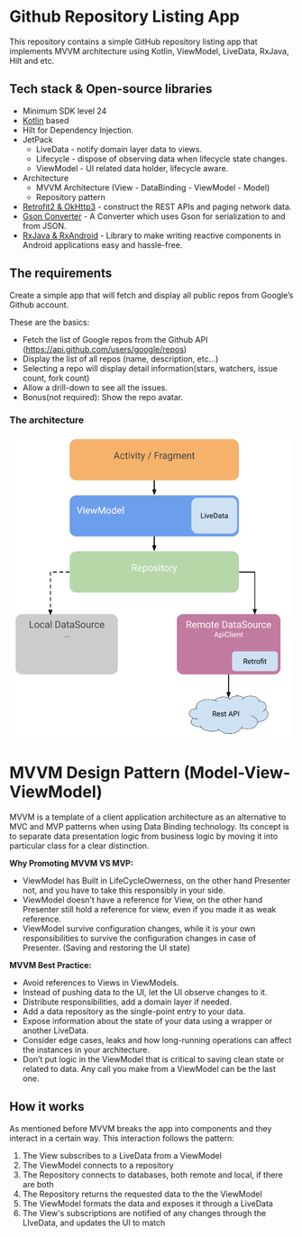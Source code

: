 # Github Repository Listing App
This repository contains a simple GitHub repository listing app that implements MVVM architecture using Kotlin, ViewModel, LiveData, RxJava, Hilt and etc.


## Tech stack & Open-source libraries
- Minimum SDK level 24
- [Kotlin](https://kotlinlang.org/) based
- Hilt for Dependency Injection.
- JetPack
  - LiveData - notify domain layer data to views.
  - Lifecycle - dispose of observing data when lifecycle state changes.
  - ViewModel - UI related data holder, lifecycle aware.
- Architecture
  - MVVM Architecture (View - DataBinding - ViewModel - Model)
  - Repository pattern
- [Retrofit2 & OkHttp3](https://github.com/square/retrofit) - construct the REST APIs and paging network data.
- [Gson Converter](https://github.com/square/retrofit/tree/master/retrofit-converters/gson) - A Converter which uses Gson for serialization to and from JSON.
- [RxJava & RxAndroid](https://github.com/ReactiveX/RxAndroid) - Library to make writing reactive components in Android applications easy and hassle-free.


## The requirements
Create a simple app that will fetch and display all public repos from Google’s Github account.  

These are the basics:  

- Fetch the list of Google repos from the Github API (https://api.github.com/users/google/repos)  
- Display the list of all repos (name, description, etc…)  
- Selecting a repo will display detail information(stars, watchers, issue count, fork count)  
- Allow a drill-down to see all the issues.  
- Bonus(not required): Show the repo avatar.  


### The architecture
<img src="assets/architecture.png" height="540">


# MVVM Design Pattern (Model-View-ViewModel)

MVVM is a template of a client application architecture as an alternative to MVC and MVP patterns when using Data Binding technology. Its concept is to separate data presentation logic from business logic by moving it into particular class for a clear distinction.

**Why Promoting MVVM VS MVP:**
- ViewModel has Built in LifeCycleOwerness, on the other hand Presenter not, and you have to take this responsibly in your side.
- ViewModel doesn't have a reference for View, on the other hand Presenter still hold a reference for view, even if you made it as weak reference.
- ViewModel survive configuration changes, while it is your own responsibilities to survive the configuration changes in case of Presenter. (Saving and restoring the UI state)

**MVVM Best Practice:**
- Avoid references to Views in ViewModels.
- Instead of pushing data to the UI, let the UI observe changes to it.
- Distribute responsibilities, add a domain layer if needed.
- Add a data repository as the single-point entry to your data.
- Expose information about the state of your data using a wrapper or another LiveData.
- Consider edge cases, leaks and how long-running operations can affect the instances in your architecture.
- Don’t put logic in the ViewModel that is critical to saving clean state or related to data. Any call you make from a ViewModel can be the last one.


## How it works
As mentioned before MVVM breaks the app into components and they interact in a certain way. This interaction follows the pattern:
1. The View subscribes to a LiveData from a ViewModel
2. The ViewModel connects to a repository
3. The Repository connects to databases, both remote and local, if there
   are both
4. The Repository returns the requested data to the the ViewModel
5. The ViewModel formats the data and exposes it through a LiveData
6. The View's subscriptions are notified of any changes through the
   LIveData, and updates the UI to match